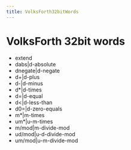 ```yaml
---
title: VolksForth32bitWords
---
```

# VolksForth 32bit words  
  
- extend  
- dabs|d-absolute  
- dnegate|d-negate  
- d+|d-plus  
- d-|d-minus  
- d*|d-times  
- d=|d-equal  
- d<|d-less-than  
- d0=|d-zero-equals  
- m*|m-times  
- um*|u-m-times  
- m/mod|m-divide-mod  
- ud/mod|u-d-divide-mod  
- um/mod|u-m-divide-mod  

